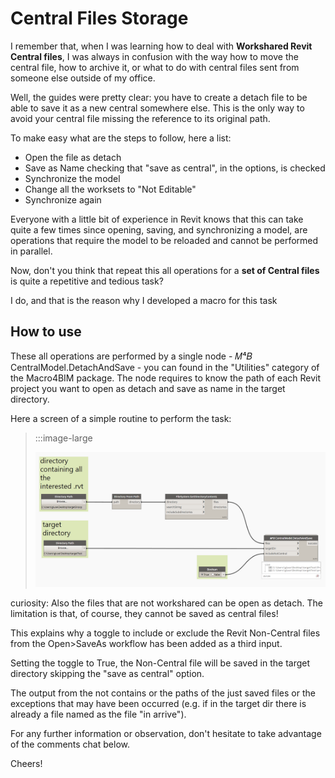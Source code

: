 <!--
{"createdAt": "Oct 25, 2020",
"title": "Central Files Storage",
"views": 205,
"votes": 3,
"published": true}
-->

# Central Files Storage

I remember that, when I was learning how to deal with **Workshared Revit Central files**, I was always in confusion with the way how to move the central file, how to archive it, or what to do with central files sent from someone else outside of my office.

Well, the guides were pretty clear: you have to create a detach file to be able to save it as a new central somewhere else. This is the only way to avoid your central file missing the reference to its original path.

To make easy what are the steps to follow, here a list:

- Open the file as detach
- Save as Name checking that "save as central", in the options, is checked
- Synchronize the model
- Change all the worksets to "Not Editable"
- Synchronize again

Everyone with a little bit of experience in Revit knows that this can take quite a few times since opening, saving, and synchronizing a model, are operations that require the model to be reloaded and cannot be performed in parallel.

Now, don't you think that repeat this all operations for a **set of Central files** is quite a repetitive and tedious task?

I do, and that is the reason why I developed a macro for this task

## How to use

These all operations are performed by a single node - 𝑀⁴𝐵 CentralModel.DetachAndSave - you can found in the "Utilities" category of the Macro4BIM package. The node requires to know the path of each Revit project you want to open as detach and save as name in the target directory.

Here a screen of a simple routine to perform the task:

> :::image-large
>
> ![central-file-storage-dyn](media/201025-central-files-storage-img1.png)

curiosity: Also the files that are not workshared can be open as detach. The limitation is that, of course, they cannot be saved as central files!

This explains why a toggle to include or exclude the Revit Non-Central files from the Open>SaveAs workflow has been added as a third input.

Setting the toggle to True, the Non-Central file will be saved in the target directory skipping the "save as central" option.

The output from the not contains or the paths of the just saved files or the exceptions that may have been occurred (e.g. if in the target dir there is already a file named as the file "in arrive").

For any further information or observation, don't hesitate to take advantage of the comments chat below.

Cheers!
